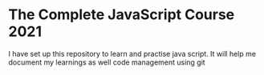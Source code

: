 # The Complete JavaScript Course 2021

I have set up this repository to learn and practise java script. It will help me
document my learnings as well code management using git
